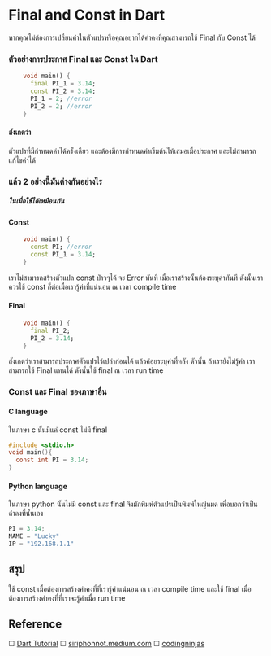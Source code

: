 # Final and Const in Dart

หากคุณไม่ต้องการเปลี่ยนค่าในตัวแปรหรือคุณอยากได้ค่าคงที่คุณสามารถใช้ Final กับ Const ได้

### ตัวอย่างการประกาศ Final และ Const ใน Dart
```dart
	void main() {
  	  final PI_1 = 3.14;
  	  const PI_2 = 3.14;
	  PI_1 = 2; //error
	  PI_2 = 2; //error
	}
```
#### สังเกตว่า
ตัวแปรที่มีกำหนดค่าได้ครั้งเดียว และต้องมีการกำหนดค่าเริ่มต้นให้เสมอเมื่อประกาศ และไม่สามารถแก้ไขค่าได้

### แล้ว 2 อย่างนี้มันต่างกันอย่างไร
##### ในเมื่อใช้ได้เหมือนกัน

#### Const
```dart
	void main() {
	  const PI; //error
	  const PI_1 = 3.14;
	}
```
เราไม่สามารถสร้างตัวแปล const ป่าวๆได้ จะ Error ทันที เมื่อเราสร้างนั้นต้องระบุค่าทันที
ดังนั้นเราควรใช้ const ก็ต่อเมื่อเรารู้ค่าที่แน่นอน ณ เวลา compile time


#### Final
```dart
	void main() {
	  final PI_2;
	  PI_2 = 3.14;
	}
```

สังเกตว่าเราสามารถประกาศตัวแปรไว้เปล่าก่อนได้ แล้วค่อยระบุค่าที่หลัง
ดัวนั้น ถ้าเรายังไม่รู้ค่า เราสามารถใช้ Final แทนได้ ดังนั้นใช้ final ณ เวลา run time



### Const และ Final ของภาษาอื่น

#### C language
ในภาษา c นั้นมีแค่ const ไม่มี final
```c
#include <stdio.h>
void main(){
  const int PI = 3.14;
}
```

#### Python language

ในภาษา python นั้นไม่มี const และ final
จึงมักพิมพ์ตัวแปรเป็นพิมพ์ใหญ่หมด เพื่อบอกว่าเป็น ค่าคงที่นั้นเอง
```python
PI = 3.14;
NAME = "Lucky"
IP = "192.168.1.1"
```

## สรุป
ใช้ const เมื่อต้องการสร้างค่าคงที่ที่เรารู้ค่าแน่นอน ณ เวลา compile time และใช้ final เมื่อต้องการสร้างค่าคงที่ที่เราจะรู้ค่าเมื่อ run time

## Reference
☐	[Dart Tutorial](https://dart-tutorial.com/useful-information/final-vs-const-in-dart/)
☐	[siriphonnot.medium.com](https://siriphonnot.medium.com/const-static-%E0%B9%81%E0%B8%A5%E0%B8%B0-final-%E0%B9%83%E0%B8%99-dart-%E0%B8%95%E0%B9%88%E0%B8%B2%E0%B8%87%E0%B8%81%E0%B8%B1%E0%B8%99%E0%B8%AD%E0%B8%A2%E0%B9%88%E0%B8%B2%E0%B8%87%E0%B9%84%E0%B8%A3-f5eceed6b982)
☐	[codingninjas](https://www.codingninjas.com/studio/library/dart-const-and-final-keyword)




